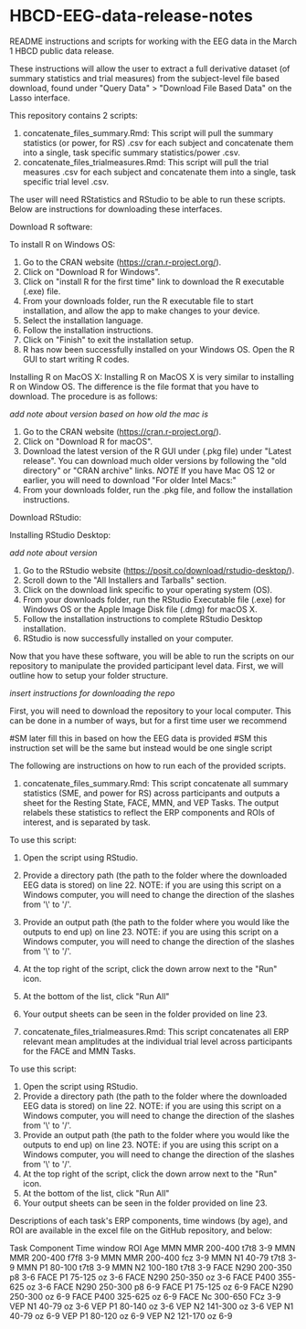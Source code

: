 # HBCD-EEG-data-release-notes
README instructions and scripts for working with the EEG data in the March 1 HBCD public data release.

These instructions will allow the user to extract a full derivative dataset (of summary statistics and trial measures) from the subject-level file based download, found under "Query Data" > "Download File Based Data" on the Lasso interface. 

This repository contains 2 scripts: 
1. concatenate_files_summary.Rmd: This script will pull the summary statistics (or power, for RS) .csv for each subject and concatenate them into a single, task specific summary statistics/power .csv. 
2. concatenate_files_trialmeasures.Rmd: This script will pull the trial measures .csv for each subject and concatenate them into a single, task specific trial level .csv.

The user will need RStatistics and RStudio to be able to run these scripts. Below are instructions for downloading these interfaces. 

Download R software: 

To install R on Windows OS:

1. Go to the CRAN website (https://cran.r-project.org/).
2. Click on "Download R for Windows".
3. Click on "install R for the first time" link to download the R executable (.exe) file.
4. From your downloads folder, run the R executable file to start installation, and allow the app to make changes to your device.
5. Select the installation language.
6. Follow the installation instructions.
7. Click on "Finish" to exit the installation setup.
8. R has now been successfully installed on your Windows OS. Open the R GUI to start writing R codes.

Installing R on MacOS X:
Installing R on MacOS X is very similar to installing R on Window OS. The difference is the file format that you have to download. The procedure is as follows:

*add note about version based on how old the mac is*

1. Go to the CRAN website (https://cran.r-project.org/).
2. Click on "Download R for macOS". 
3. Download the latest version of the R GUI under (.pkg file) under "Latest release". You can download much older versions by following the "old directory" or "CRAN archive" links. *NOTE* If you have Mac OS 12 or earlier, you will need to download "For older Intel Macs:"
4. From your downloads folder, run the .pkg file, and follow the installation instructions.


Download RStudio: 

Installing RStudio Desktop:

*add note about version*

1. Go to the RStudio website (https://posit.co/download/rstudio-desktop/).
2. Scroll down to the "All Installers and Tarballs" section. 
3. Click on the download link specific to your operating system (OS). 
4. From your downloads folder, run the RStudio Executable file (.exe) for Windows OS or the Apple Image Disk file (.dmg) for macOS X.
5. Follow the installation instructions to complete RStudio Desktop installation.
6. RStudio is now successfully installed on your computer.


Now that you have these software, you will be able to run the scripts on our repository to manipulate the provided participant level data. First, we will outline how to setup your folder structure. 

*insert instructions for downloading the repo*

First, you will need to download the repository to your local computer. This can be done in a number of ways, but for a first time user we recommend 

#SM later fill this in based on how the EEG data is provided
#SM this instruction set will be the same but instead would be one single script

The following are instructions on how to run each of the provided scripts. 

1. concatenate_files_summary.Rmd:
This script concatenate all summary statistics (SME, and power for RS) across participants and outputs a sheet for the Resting State, FACE, MMN, and VEP Tasks. The output relabels these statistics to reflect the ERP components and ROIs of interest, and is separated by task.

To use this script: 
1. Open the script using RStudio. 
2. Provide a directory path (the path to the folder where the downloaded EEG data is stored) on line 22. 
NOTE: if you are using this script on a Windows computer, you will need to change the direction of the slashes from '\\' to '/'.
3. Provide an output path (the path to the folder where you would like the outputs to end up) on line 23. 
NOTE: if you are using this script on a Windows computer, you will need to change the direction of the slashes from '\\' to '/'.
4. At the top right of the script, click the down arrow next to the "Run" icon. 
5. At the bottom of the list, click "Run All" 
6. Your output sheets can be seen in the folder provided on line 23.

2. concatenate_files_trialmeasures.Rmd:
This script concatenates all ERP relevant mean amplitudes at the individual trial level across participants for the FACE and MMN Tasks.

To use this script: 
1. Open the script using RStudio. 
2. Provide a directory path (the path to the folder where the downloaded EEG data is stored) on line 22. 
NOTE: if you are using this script on a Windows computer, you will need to change the direction of the slashes from '\\' to '/'.
3. Provide an output path (the path to the folder where you would like the outputs to end up) on line 23. 
NOTE: if you are using this script on a Windows computer, you will need to change the direction of the slashes from '\\' to '/'.
4. At the top right of the script, click the down arrow next to the "Run" icon. 
5. At the bottom of the list, click "Run All" 
6. Your output sheets can be seen in the folder provided on line 23.

Descriptions of each task's ERP components, time windows (by age), and ROI are available in the excel file on the GitHub repository, and below: 

Task	Component	Time window	ROI	Age
MMN	MMR	200-400	t7t8	3-9
MMN	MMR	200-400	f7f8	3-9
MMN	MMR	200-400	fcz	3-9
MMN	N1	40-79	t7t8	3-9
MMN	P1	80-100	t7t8	3-9
MMN	N2	100-180	t7t8	3-9
FACE	N290	200-350	p8	3-6
FACE	P1	75-125	oz	3-6
FACE	N290	250-350	oz	3-6
FACE	P400	355-625	oz	3-6
FACE	N290	250-300	p8	6-9
FACE	P1	75-125	oz	6-9
FACE	N290	250-300	oz	6-9
FACE	P400	325-625	oz	6-9
FACE	Nc	300-650	FCz	3-9
VEP	N1	40-79	oz	3-6
VEP	P1	80-140	oz	3-6
VEP	N2	141-300	oz	3-6
VEP	N1	40-79	oz	6-9
VEP	P1	80-120	oz	6-9
VEP	N2	121-170	oz	6-9



